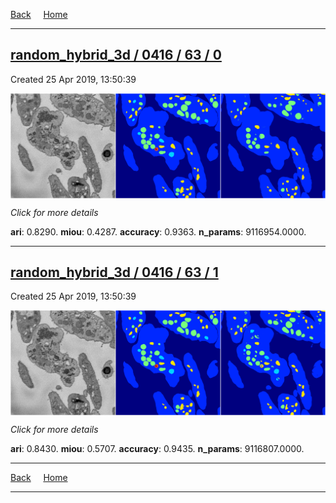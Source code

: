 
[Back](..)&nbsp;&nbsp;&nbsp;&nbsp;&nbsp;[Home](https://leapmanlab.github.io/snapshots)

---

<div class="summary"><a href="0"><h2>random_hybrid_3d / 0416 / 63 / 0</h2></a><p>Created 25 Apr 2019, 13:50:39
</p><a href="0"><img src="0/media/summary.png" align="center"></a><p>
<i>Click for more details</i>
</p></div>

**ari**: 0.8290. **miou**: 0.4287. **accuracy**: 0.9363. **n_params**: 9116954.0000. 

---

<div class="summary"><a href="1"><h2>random_hybrid_3d / 0416 / 63 / 1</h2></a><p>Created 25 Apr 2019, 13:50:39
</p><a href="1"><img src="1/media/summary.png" align="center"></a><p>
<i>Click for more details</i>
</p></div>

**ari**: 0.8430. **miou**: 0.5707. **accuracy**: 0.9435. **n_params**: 9116807.0000. 

---

[Back](..)&nbsp;&nbsp;&nbsp;&nbsp;&nbsp;[Home](https://leapmanlab.github.io/snapshots)

---